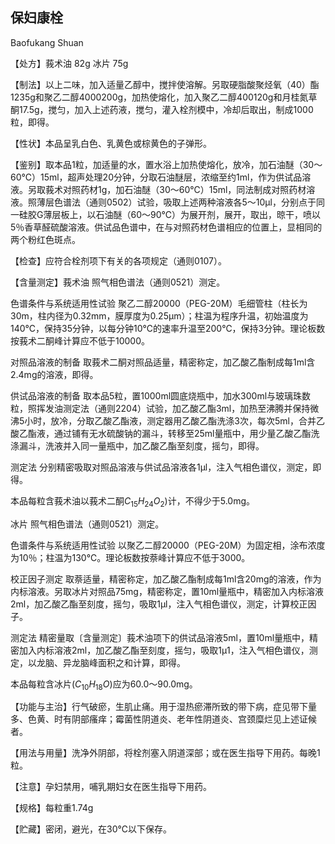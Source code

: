 ## 保妇康栓

Baofukang Shuan

【处方】莪术油 82g 冰片 75g

【制法】以上二味，加入适量乙醇中，搅拌使溶解。另取硬脂酸聚烃氧（40）酯1235g和聚乙二醇4000200g，加热使熔化，加入聚乙二醇400120g和月桂氮草酮17.5g，搅匀，加入上述药液，搅匀，灌入栓剂模中，冷却后取出，制成1000粒，即得。

【性状】本品呈乳白色、乳黄色或棕黄色的子弹形。

【鉴别】取本品1粒，加适量的水，置水浴上加热使熔化，放冷，加石油醚（30～60℃）15ml，超声处理20分钟，分取石油醚层，浓缩至约1ml，作为供试品溶液。另取莪术对照药材1g，加石油醚（30～60℃）15ml，同法制成对照药材溶液。照薄层色谱法（通则0502）试验，吸取上述两种溶液各5～10μl，分别点于同一硅胶G薄层板上，以石油醚（60～90℃）为展开剂，展开，取出，晾干，喷以5％香草醛硫酸溶液。供试品色谱中，在与对照药材色谱相应的位置上，显相同的两个粉红色斑点。

【检查】应符合栓剂项下有关的各项规定（通则0107）。

【含量测定】莪术油 照气相色谱法（通则0521）测定。

色谱条件与系统适用性试验 聚乙二醇20000（PEG-20M）毛细管柱（柱长为30m，柱内径为0.32mm，膜厚度为0.25μm）；柱温为程序升温，初始温度为140℃，保持35分钟，以每分钟10℃的速率升温至200℃，保持3分钟。理论板数按莪术二酮峰计算应不低于10000。

对照品溶液的制备 取莪术二酮对照品适量，精密称定，加乙酸乙酯制成每1ml含2.4mg的溶液，即得。

供试品溶液的制备 取本品5粒，置1000ml圆底烧瓶中，加水300ml与玻璃珠数粒，照挥发油测定法（通则2204）试验，加乙酸乙酯3ml，加热至沸腾并保持微沸5小时，放冷，分取乙酸乙酯液，测定器用乙酸乙酯洗涤3次，每次5ml，合并乙酸乙酯液，通过铺有无水硫酸钠的漏斗，转移至25ml量瓶中，用少量乙酸乙酯洗涤漏斗，洗液并入同一量瓶中，加乙酸乙酯至刻度，摇匀，即得。

测定法 分别精密吸取对照品溶液与供试品溶液各1μl，注入气相色谱仪，测定，即得。

本品每粒含莪术油以莪术二酮$C _ { 1 5 } H _ { 2 4 } O _ { 2 } )$计，不得少于5.0mg。

冰片 照气相色谱法（通则0521）测定。

色谱条件与系统适用性试验 以聚乙二醇20000（PEG-20M）为固定相，涂布浓度为10％；柱温为130℃。理论板数按萘峰计算应不低于3000。

校正因子测定 取萘适量，精密称定，加乙酸乙酯制成每1ml含20mg的溶液，作为内标溶液。另取冰片对照品75mg，精密称定，置10ml量瓶中，精密加入内标溶液2ml，加乙酸乙酯至刻度，摇匀，吸取1μl，注入气相色谱仪，测定，计算校正因子。

测定法 精密量取〔含量测定〕莪术油项下的供试品溶液5ml，置10ml量瓶中，精密加入内标溶液2ml，加乙酸乙酯至刻度，摇匀，吸取1μ1，注入气相色谱仪，测定，以龙脑、异龙脑峰面积之和计算，即得。

本品每粒含冰片$( C _ { 1 0 } H _ { 1 8 } O )$应为60.0～90.0mg。

【功能与主治】行气破瘀，生肌止痛。用于湿热瘀滞所致的带下病，症见带下量多、色黄、时有阴部瘙痒；霉菌性阴道炎、老年性阴道炎、宫颈糜烂见上述证候者。

【用法与用量】洗净外阴部，将栓剂塞入阴道深部；或在医生指导下用药。每晚1粒。

【注意】孕妇禁用，哺乳期妇女在医生指导下用药。

【规格】每粒重1.74g

【贮藏】密闭，避光，在30℃以下保存。